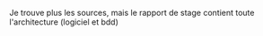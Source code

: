 Je trouve plus les sources, mais le rapport de stage contient toute l'architecture (logiciel et bdd)
